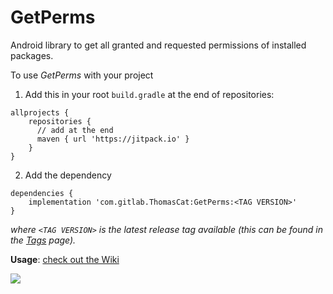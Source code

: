 # GetPerms

Android library to get all granted and requested permissions of installed packages.

To use _GetPerms_ with your project


1. Add this in your root `build.gradle` at the end of repositories:
```
allprojects {
    repositories {
      // add at the end
      maven { url 'https://jitpack.io' }
    }
}
```

2. Add the dependency
```
dependencies {
    implementation 'com.gitlab.ThomasCat:GetPerms:<TAG VERSION>'
}
```

_where `<TAG VERSION>` is the latest release tag available (this can be found in the [Tags](https://gitlab.com/ThomasCat/getperms/-/tags) page)._

**Usage**: [check out the Wiki](https://gitlab.com/ThomasCat/getperms/-/wikis/)

[![](https://jitpack.io/v/com.gitlab.thomascat/GetPerms.svg)](https://jitpack.io/#com.gitlab.thomascat/GetPerms)
